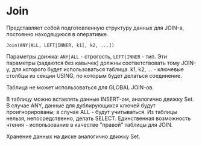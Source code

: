 # Join

Представляет собой подготовленную структуру данных для JOIN-а, постоянно находящуюся в оперативке.

```text
Join(ANY|ALL, LEFT|INNER, k1[, k2, ...])
```

Параметры движка: `ANY|ALL` - строгость, `LEFT|INNER` - тип.
Эти параметры (задаются без кавычек) должны соответствовать тому JOIN-у, для которого будет использоваться таблица. k1, k2, ... - ключевые столбцы из секции USING, по которым будет делаться соединение.

Таблица не может использоваться для GLOBAL JOIN-ов.

В таблицу можно вставлять данные INSERT-ом, аналогично движку Set. В случае ANY, данные для дублирующихся ключей будут проигнорированы; в случае ALL - будут учитываться. Из таблицы нельзя, непосредственно, делать SELECT. Единственная возможность чтения - использование в качестве "правой" таблицы для JOIN.

Хранение данных на диске аналогично движку Set.
